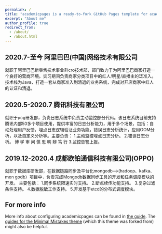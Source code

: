 ```yaml
---
permalink: /
title: "academicpages is a ready-to-fork GitHub Pages template for academic personal websites"
excerpt: "About me"
author_profile: true
redirect_from: 
  - /about/
  - /about.html
---
```


2020.7-至今 阿里巴巴(中国)网络技术有限公司
------
就职于阿里巴巴新零售技术事业群cro技术部，部门致力于为阿里巴巴商家打造一
个良好的营商环境。实习期间负责商家分类项目中的红人/明星/直播主的泛准入。
技术栈为Java，打造一套从商家准入到清退的业务系统，完成对开店商家中红人
的认证和清退。

2020.5-2020.7 腾讯科技有限公司
------
就职于pcg研发部，负责日志系统中负责主动监控部分代码。该日志系统目前支持
腾讯内部50多个项目使用，提供丰富的日志分析能力，用于多个场景，包括：自
动处理用户反馈，埋点日志逻辑验证业务功能，错误日志分析统计，应用OOM分
析，以及自定义分析等。主要负责：
1.主动监控埋点日志分析。
2.错误日志分析。
博 学 审 问 慎 思 明 辨 笃 行
3.监控告警上报。

2019.12-2020.4 成都欧铂通信科技有限公司(OPPO)
------
就职于数据库研发部，在数据链路同步及平台化mongodb-->(hadoop、kafka、mon
godb）项目中，负责完成Mongodb数据同步工具的开发和任务调度模块的开发。
主要包括：
1.同步系统限速实时支持。
2.断点续传功能支持。
3.复杂过滤条件支持。
4.数据脱敏工作支持。
5.开发基于etcd的分布式调度模块。

For more info
------
More info about configuring academicpages can be found in [the guide](https://academicpages.github.io/markdown/). The [guides for the Minimal Mistakes theme](https://mmistakes.github.io/minimal-mistakes/docs/configuration/) (which this theme was forked from) might also be helpful.
